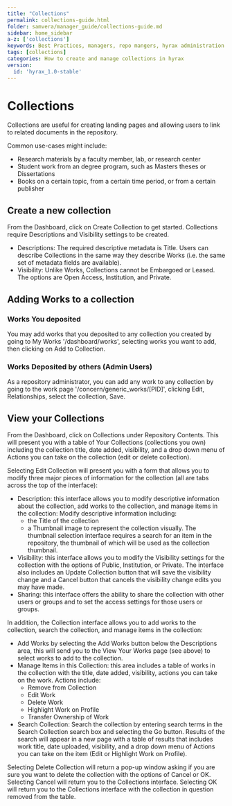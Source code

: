 ```yaml
---
title: "Collections"
permalink: collections-guide.html
folder: samvera/manager_guide/collections-guide.md
sidebar: home_sidebar
a-z: ['collections']
keywords: Best Practices, managers, repo mangers, hyrax administration
tags: [collections]
categories: How to create and manage collections in hyrax
version:
  id: 'hyrax_1.0-stable'
---
```


# Collections

Collections are useful for creating landing pages and allowing users to link to related documents in the repository.

Common use-cases might include:

- Research materials by a faculty member, lab, or research center
- Student work from an degree program, such as Masters theses or Dissertations
- Books on a certain topic, from a certain time period, or from a certain publisher

## Create a new collection
From the Dashboard, click on Create Collection to get started. Collections require Descriptions and Visibility settings to be created.

- Descriptions: The required descriptive metadata is Title. Users can describe Collections in the same way they describe Works (i.e. the same set of metadata fields are available).
- Visibility: Unlike Works, Collections cannot be Embargoed or Leased. The options are Open Access, Institution, and Private.

## Adding Works to a collection

### Works You deposited

You may add works that you deposited to any collection you created by going to My Works '/dashboard/works', selecting works you want to add, then clicking on Add to Collection.

### Works Deposited by others (Admin Users)

As a repository administrator, you can add any work to any collection by going to the work page '/concern/generic_works/[PID]', clicking Edit, Relationships, select the collection, Save.

## View your Collections
From the Dashboard, click on Collections under Repository Contents. This will present you with a table of Your Collections (collections you own) including the collection title, date added, visibility, and a drop down menu of Actions you can take on the collection (edit or delete collection).

Selecting Edit Collection will present you with a form that allows you to modify three major pieces of information for the collection (all are tabs across the top of the interface):

- Description: this interface allows you to modify descriptive information about the collection, add works to the collection, and manage items in the collection:
Modify descriptive information including:
  - the Title of the collection
  - a Thumbnail image to represent the collection visually. The thumbnail selection interface requires a search for an item in the repository, the thumbnail of which will be used as the collection thumbnail.
- Visibility: this interface allows you to modify the Visibility settings for the collection with the options of Public, Institution, or Private. The interface also includes an Update Collection button that will save the visibility change and a Cancel button that cancels the visibility change edits you may have made.
- Sharing: this interface offers the ability to share the collection with other users or groups and to set the access settings for those users or groups.

In addition, the Collection interface allows you to add works to the collection, search the collection, and manage items in the collection:

- Add Works by selecting the Add Works button below the Descriptions area, this will send you to the View Your Works page (see above) to select works to add to the collection.
- Manage Items in this Collection: this area includes a table of works in the collection with the title, date added, visibility, actions you can take on the work. Actions include:
  - Remove from Collection
  - Edit Work
  - Delete Work
  - Highlight Work on Profile
  - Transfer Ownership of Work
- Search Collection: Search the collection by entering search terms in the Search Collection search box and selecting the Go button. Results of the search will appear in a new page with a table of results that includes work title, date uploaded, visibility, and a drop down menu of Actions you can take on the item (Edit or Highlight Work on Profile).

Selecting Delete Collection will return a pop-up window asking if you are sure you want to delete the collection with the options of Cancel or OK. Selecting Cancel will return you to the Collections interface. Selecting OK will return you to the Collections interface with the collection in question removed from the table.  
